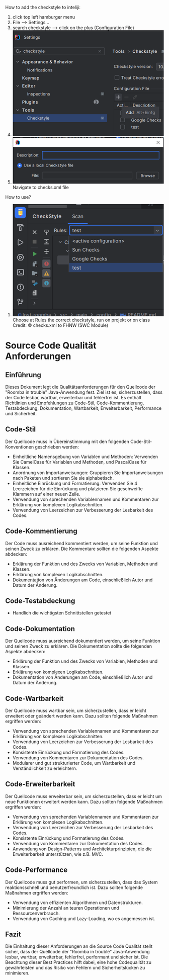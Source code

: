 How to add the checkstyle to inteliji:
1. click top left hamburger menu
2. File --> Settings...
3. search checkstyle --> click on the plus (Configuration File)
5. ![img_1.png](img_1.png)
6. ![img.png](img.png) Navigate to checks.xml file

How to use?
1. ![img_2.png](img_2.png) Choose at Rules the correct checkstyle, run on projekt or on class
Credit:
© checks.xml to FHNW (SWC Module)



# Source Code Qualität Anforderungen


## Einführung

Dieses Dokument legt die Qualitätsanforderungen für den Quellcode der "Roomba in trouble" Java-Anwendung fest. Ziel ist es, sicherzustellen, dass der Code lesbar, wartbar, erweiterbar und fehlerfrei ist. Es enthält Richtlinien und Empfehlungen zu Code-Stil, Code-Kommentierung, Testabdeckung, Dokumentation, Wartbarkeit, Erweiterbarkeit, Performance und Sicherheit.

## Code-Stil

Der Quellcode muss in Übereinstimmung mit den folgenden Code-Stil-Konventionen geschrieben werden:

- Einheitliche Namensgebung von Variablen und Methoden: Verwenden Sie CamelCase für Variablen und Methoden, und PascalCase für Klassen.
- Anordnung von Importanweisungen: Gruppieren Sie Importanweisungen nach Paketen und sortieren Sie sie alphabetisch.
- Einheitliche Einrückung und Formatierung: Verwenden Sie 4 Leerzeichen für die Einrückung und platzieren Sie geschweifte Klammern auf einer neuen Zeile.
- Verwendung von sprechenden Variablennamen und Kommentaren zur Erklärung von komplexen Logikabschnitten.
- Verwendung von Leerzeichen zur Verbesserung der Lesbarkeit des Codes.

## Code-Kommentierung

Der Code muss ausreichend kommentiert werden, um seine Funktion und seinen Zweck zu erklären. Die Kommentare sollten die folgenden Aspekte abdecken:

- Erklärung der Funktion und des Zwecks von Variablen, Methoden und Klassen.
- Erklärung von komplexen Logikabschnitten.
- Dokumentation von Änderungen am Code, einschließlich Autor und Datum der Änderung.

## Code-Testabdeckung


- Handlich die wichtigsten Schnittstellen getestet

## Code-Dokumentation

Der Quellcode muss ausreichend dokumentiert werden, um seine Funktion und seinen Zweck zu erklären. Die Dokumentation sollte die folgenden Aspekte abdecken:

- Erklärung der Funktion und des Zwecks von Variablen, Methoden und Klassen.
- Erklärung von komplexen Logikabschnitten.
- Dokumentation von Änderungen am Code, einschließlich Autor und Datum der Änderung.

## Code-Wartbarkeit

Der Quellcode muss wartbar sein, um sicherzustellen, dass er leicht erweitert oder geändert werden kann. Dazu sollten folgende Maßnahmen ergriffen werden:

- Verwendung von sprechenden Variablennamen und Kommentaren zur Erklärung von komplexen Logikabschnitten.
- Verwendung von Leerzeichen zur Verbesserung der Lesbarkeit des Codes.
- Konsistente Einrückung und Formatierung des Codes.
- Verwendung von Kommentaren zur Dokumentation des Codes.
- Modularer und gut strukturierter Code, um Wartbarkeit und Verständlichkeit zu erleichtern.

## Code-Erweiterbarkeit

Der Quellcode muss erweiterbar sein, um sicherzustellen, dass er leicht um neue Funktionen erweitert werden kann. Dazu sollten folgende Maßnahmen ergriffen werden:

- Verwendung von sprechenden Variablennamen und Kommentaren zur Erklärung von komplexen Logikabschnitten.
- Verwendung von Leerzeichen zur Verbesserung der Lesbarkeit des Codes.
- Konsistente Einrückung und Formatierung des Codes.
- Verwendung von Kommentaren zur Dokumentation des Codes.
- Anwendung von Design-Patterns und Architekturprinzipien, die die Erweiterbarkeit unterstützen, wie z.B. MVC.

## Code-Performance

Der Quellcode muss gut performen, um sicherzustellen, dass das System reaktionsschnell und benutzerfreundlich ist. Dazu sollten folgende Maßnahmen ergriffen werden:

- Verwendung von effizienten Algorithmen und Datenstrukturen.
- Minimierung der Anzahl an teuren Operationen und Ressourcenverbrauch.
- Verwendung von Caching und Lazy-Loading, wo es angemessen ist.

## Fazit

Die Einhaltung dieser Anforderungen an die Source Code Qualität stellt sicher, dass der Quellcode der "Roomba in trouble" Java-Anwendung lesbar, wartbar, erweiterbar, fehlerfrei, performant und sicher ist. Die Beachtung dieser Best Practices hilft dabei, eine hohe Codequalität zu gewährleisten und das Risiko von Fehlern und Sicherheitslücken zu minimieren.
